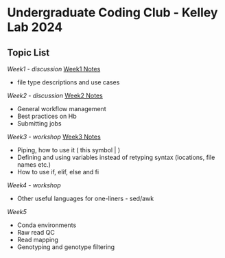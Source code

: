 Undergraduate Coding Club - Kelley Lab 2024
================

## Topic List

*Week1 - discussion* [Week1 Notes](https://github.com/RishiDeKayne/Undergraduate_coding_club/blob/main/Week1.md)  
- file type descriptions and use cases
  
*Week2 - discussion* [Week2 Notes](https://github.com/RishiDeKayne/Undergraduate_coding_club/blob/main/Week2.md)
- General workflow management
- Best practices on Hb
- Submitting jobs

*Week3 - workshop* [Week3 Notes](https://github.com/RishiDeKayne/Undergraduate_coding_club/blob/main/Week3.md)  
- Piping, how to use it ( this symbol | )
- Defining and using variables instead of retyping syntax (locations, file names etc.)
- How to use if, elif, else and fi

*Week4 - workshop*
- Other useful languages for one-liners - sed/awk

*Week5*
- Conda environments
- Raw read QC
- Read mapping
- Genotyping and genotype filtering
